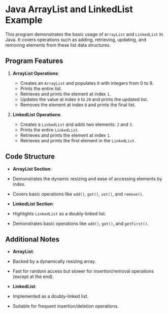 # Java ArrayList and LinkedList Example

This program demonstrates the basic usage of `ArrayList` and `LinkedList` in Java. It covers operations such as adding, retrieving, updating, and removing elements from these list data structures.

## Program Features

1. **ArrayList Operations**:
   - Creates an `ArrayList` and populates it with integers from 0 to 9.
   - Prints the entire list.
   - Retrieves and prints the element at index `1`.
   - Updates the value at index `0` to `20` and prints the updated list.
   - Removes the element at index `0` and prints the final list.

2. **LinkedList Operations**:
   - Creates a `LinkedList` and adds two elements: `2` and `3`.
   - Prints the entire `LinkedList`.
   - Retrieves and prints the element at index `1`.
   - Retrieves and prints the first element in the `LinkedList`.

## Code Structure

- **ArrayList Section**:
- Demonstrates the dynamic resizing and ease of accessing elements by index.
- Covers basic operations like `add()`, `get()`, `set()`, and `remove()`.

- **LinkedList Section**:
- Highlights `LinkedList` as a doubly-linked list.
- Demonstrates basic operations like `add()`, `get()`, and `getFirst()`.

## Additional Notes

- **ArrayList**:
- Backed by a dynamically resizing array.
- Fast for random access but slower for insertion/removal operations (except at the end).

- **LinkedList**:
- Implemented as a doubly-linked list.
- Suitable for frequent insertion/deletion operations.
